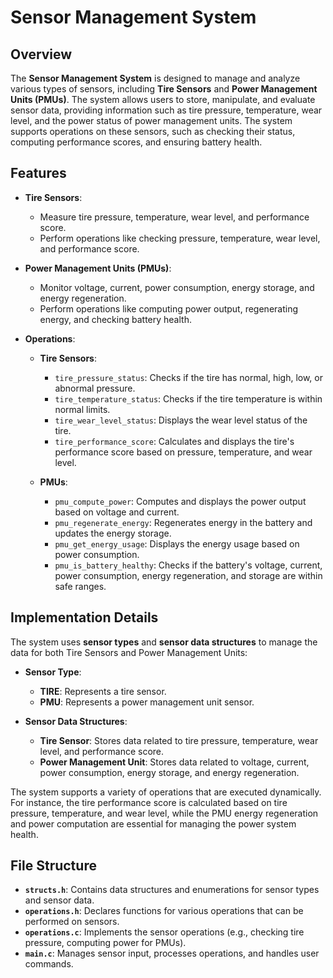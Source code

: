 # Sensor Management System

## Overview

The **Sensor Management System** is designed to manage and analyze various types of sensors, including **Tire Sensors** and **Power Management Units (PMUs)**. The system allows users to store, manipulate, and evaluate sensor data, providing information such as tire pressure, temperature, wear level, and the power status of power management units. The system supports operations on these sensors, such as checking their status, computing performance scores, and ensuring battery health.

## Features

- **Tire Sensors**:
  - Measure tire pressure, temperature, wear level, and performance score.
  - Perform operations like checking pressure, temperature, wear level, and performance score.

- **Power Management Units (PMUs)**:
  - Monitor voltage, current, power consumption, energy storage, and energy regeneration.
  - Perform operations like computing power output, regenerating energy, and checking battery health.

- **Operations**:
  - **Tire Sensors**:
    - `tire_pressure_status`: Checks if the tire has normal, high, low, or abnormal pressure.
    - `tire_temperature_status`: Checks if the tire temperature is within normal limits.
    - `tire_wear_level_status`: Displays the wear level status of the tire.
    - `tire_performance_score`: Calculates and displays the tire's performance score based on pressure, temperature, and wear level.
  
  - **PMUs**:
    - `pmu_compute_power`: Computes and displays the power output based on voltage and current.
    - `pmu_regenerate_energy`: Regenerates energy in the battery and updates the energy storage.
    - `pmu_get_energy_usage`: Displays the energy usage based on power consumption.
    - `pmu_is_battery_healthy`: Checks if the battery's voltage, current, power consumption, energy regeneration, and storage are within safe ranges.

## Implementation Details

The system uses **sensor types** and **sensor data structures** to manage the data for both Tire Sensors and Power Management Units:

- **Sensor Type**: 
  - **TIRE**: Represents a tire sensor.
  - **PMU**: Represents a power management unit sensor.

- **Sensor Data Structures**:
  - **Tire Sensor**: Stores data related to tire pressure, temperature, wear level, and performance score.
  - **Power Management Unit**: Stores data related to voltage, current, power consumption, energy storage, and energy regeneration.

The system supports a variety of operations that are executed dynamically. For instance, the tire performance score is calculated based on tire pressure, temperature, and wear level, while the PMU energy regeneration and power computation are essential for managing the power system health.

## File Structure

- **`structs.h`**: Contains data structures and enumerations for sensor types and sensor data.
- **`operations.h`**: Declares functions for various operations that can be performed on sensors.
- **`operations.c`**: Implements the sensor operations (e.g., checking tire pressure, computing power for PMUs).
- **`main.c`**: Manages sensor input, processes operations, and handles user commands.
